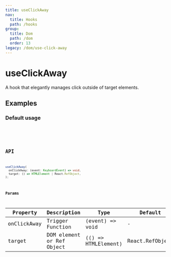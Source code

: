 ```yaml
---
title: useClickAway
nav:
  title: Hooks
  path: /hooks
group:
  title: Dom
  path: /dom
  order: 13
legacy: /dom/use-click-away
---
```


# useClickAway

A hook that elegantly manages click outside of target elements.

## Examples

### Default usage

<code src="./demo/demo1.tsx" />

<code src="./demo/demo2.tsx" />

## API

```ts
useClickAway(
  onClickAway: (event: KeyboardEvent) => void,
  target: () => HTMLElement | React.RefObject,
);
```

### Params

| Property | Description                                 | Type                   | Default |
|---------|----------------------------------------------|------------------------|--------|
| onClickAway | Trigger Function  | (event) => void | -      |
| target | DOM element or Ref Object | (() => HTMLElement) | React.RefObject | - |
